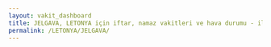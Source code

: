 ```yaml
---
layout: vakit_dashboard
title: JELGAVA, LETONYA için iftar, namaz vakitleri ve hava durumu - ilçe/eyalet seç
permalink: /LETONYA/JELGAVA/
---
```


<script type="text/javascript">
  var GLOBAL_COUNTRY = 'LETONYA';
  var GLOBAL_CITY = 'JELGAVA';
  var GLOBAL_STATE = '';
  var lat = 72;
  var lon = 21;
</script>
